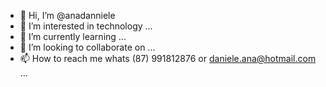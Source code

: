 - 👋 Hi, I’m @anadanniele
- 👀 I’m interested in technology ...
- 🌱 I’m currently learning ...
- 💞️ I’m looking to collaborate on   ...
- 📫 How to reach me whats (87) 991812876 or daniele.ana@hotmail.com ...

<!---
anadanniele/anadanniele is a ✨ special ✨ repository because its `README.md` (this file) appears on your GitHub profile.
You can click the Preview link to take a look at your changes.
--->
